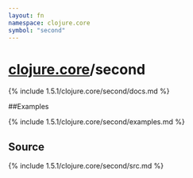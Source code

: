```yaml
---
layout: fn
namespace: clojure.core
symbol: "second"
---
```


# [clojure.core](../)/second

{% include 1.5.1/clojure.core/second/docs.md %}

##Examples

{% include 1.5.1/clojure.core/second/examples.md %}
## Source
{% include 1.5.1/clojure.core/second/src.md %}

